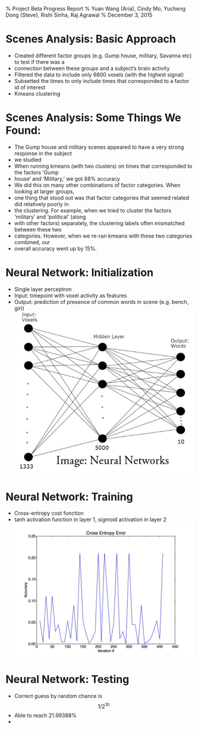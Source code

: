 % Project Beta Progress Report
% Yuan Wang (Aria), Cindy Mo, Yucheng Dong (Steve), Rishi Sinha, Raj Agrawal
% December 3, 2015

# Scenes Analysis: Basic Approach
 - Created different factor groups (e.g. Gump house, military, Savanna etc) to test if there was a 
 - connection between these groups and a subject’s brain activity
 - Filtered the data to include only 6800 voxels (with the highest signal)
 - Subsetted the times to only include times that corresponded to a factor id of interest
 - Kmeans clustering

# Scenes Analysis: Some Things We Found:
 - The Gump house and military scenes appeared to have a very strong response in the subject
 - we studied
 - When running kmeans  (with two clusters) on times that corresponded to the factors ‘Gump 
 - house’ and ‘Military,’ we got 88% accuracy 
 - We did this on many other combinations of factor categories. When looking at larger groups, 
 - one thing that stood out was that factor categories that seemed related did relatively poorly in 
 - the clustering. For example, when we tried to cluster the factors ‘military’ and ‘political’ (along
 - with other factors) separately, the clustering labels often mismatched between these two 
 - categories. However, when we re-ran kmeans with these two categories combined, our 
 - overall accuracy went up by 15%. 

# Neural Network: Initialization
- Single layer perceptron
- Input: timepoint with voxel activity as features
- Output: prediction of presence of common words in scene
(e.g. bench, girl)
![Neural Network](nn.jpg)

# Neural Network: Training
- Cross-entropy cost function
- tanh activation function in layer 1, sigmoid activation in layer 2
![NN Training](ceallwords.jpg)

# Neural Network: Testing
- Correct guess by random chance is $$1/2^10$$
- Able to reach 21.99388%
- 



